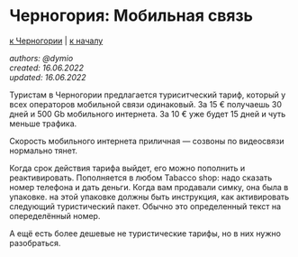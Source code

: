 Черногория: Мобильная связь
===========================

[к Черногории](./README.md) | [к началу](/README.md)

_authors: @dymio
<br/>created: 16.06.2022
<br/>updated: 16.06.2022_

Туристам в Черногории предлагается туриситческий тариф, который у всех операторов мобильной связи одинаковый.
За 15 € получаешь 30 дней и 500 Gb мобильного интернета. За 10 € уже будет 15 дней и чуть меньше трафика.

Скорость мобильного интернета приличная — созвоны по видеосвязи нормально тянет.

Когда срок действия тарифа выйдет, его можно пополнить и реактивировать. Пополняется в любом Tabacco shop: надо сказать номер телефона и дать деньги. Когда вам продавали симку, она была в упаковке. на этой упаковке должны быть инструкция, как активировать следующий туристический пакет. Обычно это определенный текст на опеределённый номер.

А ещё есть более дешевые не туристические тарифы, но в них нужно разобраться.
